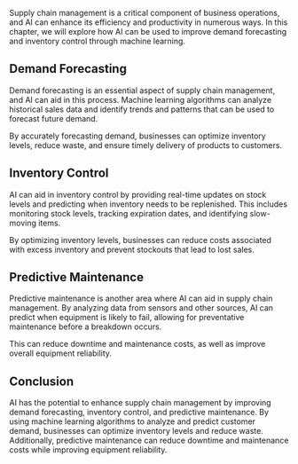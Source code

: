 
Supply chain management is a critical component of business operations, and AI can enhance its efficiency and productivity in numerous ways. In this chapter, we will explore how AI can be used to improve demand forecasting and inventory control through machine learning.

Demand Forecasting
------------------

Demand forecasting is an essential aspect of supply chain management, and AI can aid in this process. Machine learning algorithms can analyze historical sales data and identify trends and patterns that can be used to forecast future demand.

By accurately forecasting demand, businesses can optimize inventory levels, reduce waste, and ensure timely delivery of products to customers.

Inventory Control
-----------------

AI can aid in inventory control by providing real-time updates on stock levels and predicting when inventory needs to be replenished. This includes monitoring stock levels, tracking expiration dates, and identifying slow-moving items.

By optimizing inventory levels, businesses can reduce costs associated with excess inventory and prevent stockouts that lead to lost sales.

Predictive Maintenance
----------------------

Predictive maintenance is another area where AI can aid in supply chain management. By analyzing data from sensors and other sources, AI can predict when equipment is likely to fail, allowing for preventative maintenance before a breakdown occurs.

This can reduce downtime and maintenance costs, as well as improve overall equipment reliability.

Conclusion
----------

AI has the potential to enhance supply chain management by improving demand forecasting, inventory control, and predictive maintenance. By using machine learning algorithms to analyze and predict customer demand, businesses can optimize inventory levels and reduce waste. Additionally, predictive maintenance can reduce downtime and maintenance costs while improving equipment reliability.

